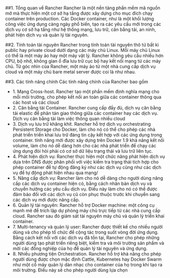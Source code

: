 
##1. Tổng quan về Rancher
Rancher là một nền tảng phần mềm mã nguồn mở mà thực hiện một cơ sở hạ tầng được xây dựng cho mục đích chạy container trên production. Các Docker container, như là một khối lượng công việc ứng dụng càng ngày phổ biến, tạo ra các yêu cầu mới trong các dịch vụ cơ sở hạ tầng như hệ thống mạng, lưu trữ, cân bằng tải, an ninh, phát hiện dịch vụ và quản lý tài nguyên.

##2. Tính toán tài nguyên
Rancher trong tính toán tài nguyên thô từ bất kì public hay private cloud dưới dạng các máy chủ Linux. Mỗi máy chủ Linux có thể là một máy ảo hay một máy vật lý. Rancher không yêu cầu nhiều hơn CPU, bộ nhớ, không gian ổ đĩa lưu trữ cục bộ hay kết nối mạng từ các máy chủ. Từ góc nhìn của Rancher, một máy ảo từ một nhà cung cấp dịch vụ cloud và một máy chủ bare metal server được coi là như nhau.

##3. Các tính năng chính
Các tính năng chính của Rancher bao gồm
<ul>
<li>1. Mạng Cross-host. Rancher tạo một phần mềm định nghĩa mạng cho mỗi môi trường, cho phép kết nối an toàn giữa các container thông qua các host và các cloud</li>
<li>2. Cân bằng tải Container. Rancher cung cấp đầy đủ, dịch vụ cân bằng tải elastic để phân tán giao thông giữa các container hay các dịch vụ. Dịch vụ cân bằng tải làm việc thông quan nhiều cloud</li>
<li>3. Dịch vụ lưu trữ khăng khít. Rancher hỗ trợ dịch vụ orchestrating Persistent Storage cho Docker, làm cho nó có thể cho phép các nhà phát triển triển khai lưu trữ đáng tin cậy kết hợp với các ứng dụng trong container. tính năng mới được xây dựng trên Docker 1.9 khả năng kết nối volume, làm cho nó dễ dàng hơn cho các nhà phát triển để chạy các ứng dụng đòi hỏi phải có cơ sở dữ liệu trạng thái và lưu trữ liên tục.</li>
<li>4. Phát hiện dịch vụ: Rancher thực hiện một chức năng phát hiện dịch vụ dựa trên DNS được phân phối với việc kiểm tra trạng thái tích hợp cho phép container để tự động đăng ký như các dịch vụ cũng như các dịch vụ để tự động phát hiện nhau qua mạng/</li>
<li>5. Nâng cấp dịch vụ: Rancher làm cho nó dễ dàng cho người dùng nâng cấp các dịch vụ container hiện có, bằng cách nhân bản dịch vụ và chuyển hướng các yêu cầu dịch vụ. Điều này làm cho nó có thể được đảm bảo đối với các dịch vụ cũ còn phục thuộc trước khi chuyển sang các dịch vụ mới được nâng cấp.</li>
<li>6. Quản lý tài nguyên: Rancher hỗ trợ Docker machine: một công cụ mạnh mẽ để trích lập dự phòng máy chủ trực tiếp từ các nhà cung cấp cloud. Rancher sau đó giám sát tài nguyên máy chủ và quản lý triển khai container.</li>
<li>7. Multi-tenancy và quản lý user: Rancher được thiết kế cho nhiều người dùng và cho phép tổ chức để cộng tác trong suốt vòng đời ứng dụng. Bằng cách kết nối với các dịch vụ đã tồn tại, Rancher cho phép những người dùng tạo phát triển riêng biệt, kiểm tra và môi trường sản phẩm và mời các đồng nghiệp của họ để quản lý tài nguyên và ứng dụng.</li>
<li>8. Nhiều phương tiện Orchestration. Rancher hỗ trợ khả năng cho phép người dùng được chọn mặc định Cattle, Kubernetes hay Docker Swarm như một cố máy quản lý dàn nhạc cho container của họ trong khi tạo ra môi trường. Điều này sẽ cho phép người dùng lựa chọn </li>
</ul>

